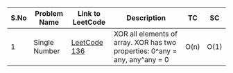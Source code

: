 | S.No | Problem Name                | Link to LeetCode                                      | Description                                                                                        | TC     | SC     |
|------|-----------------------------|-------------------------------------------------------|----------------------------------------------------------------------------------------------------|--------|--------|
| 1    | Single Number               | [LeetCode 136](https://leetcode.com/problems/single-number/)           | XOR all elements of array. XOR has two properties: 0\^any = any, any\^any = 0 | O(n)   | O(1)   |